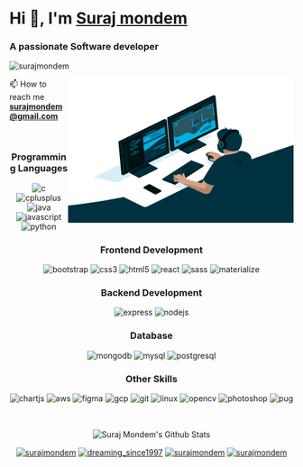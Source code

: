 # Hi 👋, I'm [Suraj mondem](https://mondemsuraj.com)

### A passionate Software developer

<p align="left"> 
    <img src="https://komarev.com/ghpvc/?username=surajmondem" alt="surajmondem" /> 
</p>

<img align="right" alt="GIF" src="https://github.com/SurajMondem/SurajMondem/blob/master/code.gif?raw=true" width="400" height="256" />
  

📫 How to reach me **surajmondem@gmail.com**

<br />

<h3 align="center"> Programming Languages </h3>
<p align="center">
  <img src="https://gist.githubusercontent.com/SurajMondem/1288fd40a9f30f54eac68d9aa41958a8/raw/a33e71cf94598760634efb862a36925c589b91a3/C.svg" alt="c" width="40" height="40"/> 
  <img src="https://gist.githubusercontent.com/SurajMondem/1288fd40a9f30f54eac68d9aa41958a8/raw/a33e71cf94598760634efb862a36925c589b91a3/CPP.svg" alt="cplusplus" width="40" height="40"/>  
  <img src="https://gist.githubusercontent.com/SurajMondem/1288fd40a9f30f54eac68d9aa41958a8/raw/a33e71cf94598760634efb862a36925c589b91a3/Java.svg" alt="java" width="40" height="40"/> 
  <img src="https://gist.githubusercontent.com/SurajMondem/1288fd40a9f30f54eac68d9aa41958a8/raw/a33e71cf94598760634efb862a36925c589b91a3/JS.svg" alt="javascript" width="40" height="40"/> 
  <img src="https://gist.githubusercontent.com/SurajMondem/1288fd40a9f30f54eac68d9aa41958a8/raw/a33e71cf94598760634efb862a36925c589b91a3/Python.svg" alt="python" width="40" height="40"/>
</p>
<h3 align="center"> Frontend Development </h3>
<p align="center">    
  <img src="https://gist.githubusercontent.com/SurajMondem/1288fd40a9f30f54eac68d9aa41958a8/raw/a33e71cf94598760634efb862a36925c589b91a3/Bootstrap.svg" alt="bootstrap" width="40" height="40"/> 
  <img src="https://gist.githubusercontent.com/SurajMondem/1288fd40a9f30f54eac68d9aa41958a8/raw/a33e71cf94598760634efb862a36925c589b91a3/CSS.svg" alt="css3" width="40" height="40"/>   
  <img src="https://gist.githubusercontent.com/SurajMondem/1288fd40a9f30f54eac68d9aa41958a8/raw/a33e71cf94598760634efb862a36925c589b91a3/HTML.svg" alt="html5" width="40" height="40"/>  
  <img src="https://gist.githubusercontent.com/SurajMondem/1288fd40a9f30f54eac68d9aa41958a8/raw/a33e71cf94598760634efb862a36925c589b91a3/React.svg" alt="react" width="40" height="40"/> 
  <img src="https://gist.githubusercontent.com/SurajMondem/1288fd40a9f30f54eac68d9aa41958a8/raw/a33e71cf94598760634efb862a36925c589b91a3/Sass.svg" alt="sass" width="40" height="40"/>  
  <img src="https://gist.githubusercontent.com/SurajMondem/1288fd40a9f30f54eac68d9aa41958a8/raw/a33e71cf94598760634efb862a36925c589b91a3/Material.svg" alt="materialize" width="40" height="40"/>   
</p>
<h3 align="center"> Backend Development </h3>
<p align="center">    
  <img src="https://gist.githubusercontent.com/SurajMondem/1288fd40a9f30f54eac68d9aa41958a8/raw/a33e71cf94598760634efb862a36925c589b91a3/Express.svg" alt="express" width="40" height="40"/>  
  <img src="https://gist.githubusercontent.com/SurajMondem/1288fd40a9f30f54eac68d9aa41958a8/raw/a33e71cf94598760634efb862a36925c589b91a3/NodeJs.svg" alt="nodejs" width="40" height="40"/>  
</p>
<h3 align="center"> Database </h3>
<p align="center">     
  <img src="https://gist.githubusercontent.com/SurajMondem/1288fd40a9f30f54eac68d9aa41958a8/raw/a33e71cf94598760634efb862a36925c589b91a3/MongoDB.svg" alt="mongodb" width="40" height="40"/> 
  <img src="https://gist.githubusercontent.com/SurajMondem/1288fd40a9f30f54eac68d9aa41958a8/raw/a33e71cf94598760634efb862a36925c589b91a3/Mysql.svg" alt="mysql" width="40" height="40"/>  
  <img src="https://gist.githubusercontent.com/SurajMondem/1288fd40a9f30f54eac68d9aa41958a8/raw/a33e71cf94598760634efb862a36925c589b91a3/PostgresSql.svg" alt="postgresql" width="40" height="40"/>  
</p>
<h3 align="center"> Other Skills </h3>
<p align="center">    
  <img src="https://gist.githubusercontent.com/SurajMondem/1288fd40a9f30f54eac68d9aa41958a8/raw/a33e71cf94598760634efb862a36925c589b91a3/ChartJs.svg" alt="chartjs" width="40" height="40"/> 
  <img src="https://gist.githubusercontent.com/SurajMondem/1288fd40a9f30f54eac68d9aa41958a8/raw/a33e71cf94598760634efb862a36925c589b91a3/AWS.svg" alt="aws" width="40" height="40"/>    
  <img src="https://gist.githubusercontent.com/SurajMondem/1288fd40a9f30f54eac68d9aa41958a8/raw/a33e71cf94598760634efb862a36925c589b91a3/Figma.svg" alt="figma" width="40" height="40"/> 
  <img src="https://gist.githubusercontent.com/SurajMondem/1288fd40a9f30f54eac68d9aa41958a8/raw/a33e71cf94598760634efb862a36925c589b91a3/GCP.svg" alt="gcp" width="40" height="40"/> 
  <img src="https://gist.githubusercontent.com/SurajMondem/1288fd40a9f30f54eac68d9aa41958a8/raw/a33e71cf94598760634efb862a36925c589b91a3/Git.svg" alt="git" width="40" height="40"/> 
  <img src="https://gist.githubusercontent.com/SurajMondem/1288fd40a9f30f54eac68d9aa41958a8/raw/a33e71cf94598760634efb862a36925c589b91a3/Linux.svg" alt="linux" width="40" height="40"/> 
  <img src="https://gist.githubusercontent.com/SurajMondem/1288fd40a9f30f54eac68d9aa41958a8/raw/a33e71cf94598760634efb862a36925c589b91a3/OpenCV.svg" alt="opencv" width="40" height="40"/> 
  <img src="https://gist.githubusercontent.com/SurajMondem/1288fd40a9f30f54eac68d9aa41958a8/raw/a33e71cf94598760634efb862a36925c589b91a3/Photoshop.svg" alt="photoshop" width="40" height="40"/> 
  <img src="https://gist.githubusercontent.com/SurajMondem/1288fd40a9f30f54eac68d9aa41958a8/raw/a33e71cf94598760634efb862a36925c589b91a3/Pug.svg" alt="pug" width="40" height="40"/>   
</p>
<br/>
<p align="center">
  <img align="center" alt="Suraj Mondem's Github Stats" src="https://github-readme-stats.surajmondem.vercel.app/api?username=surajmondem&show_icons=true&hide_border=true&theme=tokyonight" />
</p>

<p align="center">
<a href="https://linkedin.com/in/surajmondem" target="blank"><img align="center" src="https://cdn.jsdelivr.net/npm/simple-icons@3.0.1/icons/linkedin.svg" alt="surajmondem" height="30" width="30" /></a>
<a href="https://instagram.com/dreaming_since1997" target="blank"><img align="center" src="https://cdn.jsdelivr.net/npm/simple-icons@3.0.1/icons/instagram.svg" alt="dreaming_since1997" height="30" width="30" /></a>
<a href="https://www.hackerrank.com/surajmondem" target="blank"><img align="center" src="https://cdn.jsdelivr.net/npm/simple-icons@3.0.1/icons/hackerrank.svg" alt="surajmondem" height="30" width="30" /></a>
<a href="https://www.leetcode.com/surajmondem" target="blank"><img align="center" src="https://cdn.jsdelivr.net/npm/simple-icons@3.0.1/icons/leetcode.svg" alt="surajmondem" height="30" width="30" /></a>
</p>
